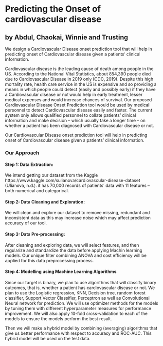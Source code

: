 <h1>Predicting the Onset of cardiovascular disease</h1>
<h2>by Abdul, Chaokai, Winnie and Trusting</h2>
<p>We design a Cardiovascular Disease onset prediction​ tool that will help in predicting onset of Cardiovascular disease given a patients’ clinical information. </p>
<p>Cardiovascular disease is the leading cause of death among people in the US. According to the National Vital Statistics, about 854,390 people died due to Cardiovascular Disease in 2019 only (CDC, 2019). Despite this high mortality rate, health care service in the US is expensive and so providing a means in which people could detect (easily and possibly early) if they have a Cardiovascular disease or not would help in early treatment, lesser medical expenses and would increase chances of survival. Our proposed Cardiovascular Disease Onset Prediction tool would be used by medical personnel to detect Cardiovascular disease easily and faster. The current system only allows qualified personnel to collate patients’ clinical information and make decision – which usually take a longer time – on whether a patient has been diagnosed with Cardiovascular disease or not.  </p>
<p>Our Cardiovascular Disease onset prediction​ tool will help in predicting onset of Cardiovascular disease given a patients’ clinical information. </p>

<h3>Our Approach</h3>
<h4>Step 1: Data Extraction:</h4>
<p>We intend getting our dataset from the Kaggle https://www.kaggle.com/sulianova/cardiovascular-disease-dataset (Ulianova, n.d.). it has 70,000 records of patients’ data with 11 features –both numerical and categorical.</p>
<h4> Step 2: Data Cleaning and Exploration:</h4> 
<p>
We will clean and explore our dataset to remove missing, redundant and inconsistent data as this may increase noise which may affect prediction accuracy of our tool.  
</p>
<h4> Step 3: Data Pre-processing: </h4>
<p>
After cleaning and exploring data, we will select features, and then regularize and standardize the data before applying Machin learning models. Our unique filter combining ANOVA and cost efficiency will be applied for this data preprocessing process. 
</p>
<h4>Step 4: Modelling using Machine Learning Algorithms</h4>
<p>
Since our target is binary, we plan to use algorithms that will classify binary outcomes, that is, whether a patient has cardiovascular disease or not. We plan to use the Logistic regression, KNN, Decision tree, random forest classifier, Support Vector Classifier, Perceptron as well as Convolutional Neural network for prediction. We will use optimizer methods for the models by tuning them with different hyperparameter measures for performance improvement. We will also apply 10-fold cross-validation to each of the models to ensure the models perform the best result. 
</p>
<p>Then we will make a hybrid model by combining (averaging) algorithms that give us better performance with respect to accuracy and ROC-AUC. This hybrid model will be used on the test data.</p>

